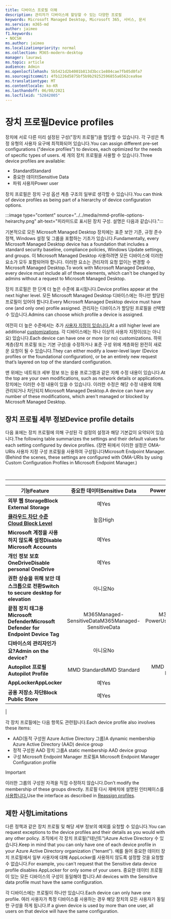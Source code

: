 ```yaml
---
title: 디바이스 프로필 이해
description: 관리자가 디바이스에 할당할 수 있는 다양한 프로필
keywords: Microsoft Managed Desktop, Microsoft 365, 서비스, 문서
ms.service: m365-md
author: jaimeo
f1.keywords:
- NOCSH
ms.author: jaimeo
ms.localizationpriority: normal
ms.collection: M365-modern-desktop
manager: laurawi
ms.topic: article
audience: Admin
ms.openlocfilehash: 5b5421d2b4001b813d3bcc1e804cae7fb05d0fa7
ms.sourcegitcommit: 4fb1226d5875bf5b9b29252596855a6562cea9ae
ms.translationtype: MT
ms.contentlocale: ko-KR
ms.lasthandoff: 06/08/2021
ms.locfileid: "52842005"
---
```

# <a name="device-profiles"></a><span data-ttu-id="ba872-104">장치 프로필</span><span class="sxs-lookup"><span data-stu-id="ba872-104">Device profiles</span></span>

<span data-ttu-id="ba872-105">장치에 서로 다른 미리 설정된 구성("장치 프로필")을 할당할 수 있습니다. 각 구성은 특정 유형의 사용자 요구에 최적화되어 있습니다.</span><span class="sxs-lookup"><span data-stu-id="ba872-105">You can assign different pre-set configurations ("device profiles") to devices, each optimized for the needs of specific types of users.</span></span> <span data-ttu-id="ba872-106">세 개의 장치 프로필을 사용할 수 있습니다.</span><span class="sxs-lookup"><span data-stu-id="ba872-106">Three device profiles are available:</span></span>

- <span data-ttu-id="ba872-107">Standard</span><span class="sxs-lookup"><span data-stu-id="ba872-107">Standard</span></span>
- <span data-ttu-id="ba872-108">중요한 데이터</span><span class="sxs-lookup"><span data-stu-id="ba872-108">Sensitive Data</span></span>
- <span data-ttu-id="ba872-109">파워 사용자</span><span class="sxs-lookup"><span data-stu-id="ba872-109">Power user</span></span>

<span data-ttu-id="ba872-110">장치 프로필은 장치 구성 옵션 계층 구조의 일부로 생각할 수 있습니다.</span><span class="sxs-lookup"><span data-stu-id="ba872-110">You can think of device profiles as being part of a hierarchy of device configuration options.</span></span>

:::image type="content" source="../../media/mmd-profile-options-heirarchy.png" alt-text="피라미드로 표시된 장치 구성. 설명은 다음과 같습니다.":::

<span data-ttu-id="ba872-112">기본적으로 모든 Microsoft Managed Desktop 장치에는 표준 보안 기준, 규정 준수 정책, Windows 설정 및 그룹을 포함하는 기초가 있습니다.</span><span class="sxs-lookup"><span data-stu-id="ba872-112">Fundamentally, every Microsoft Managed Desktop device has a foundation that includes a standard security baseline, compliance policies, Windows Update settings, and groups.</span></span> <span data-ttu-id="ba872-113">이 Microsoft Managed Desktop 사용하려면 모든 디바이스에 이러한 요소가 모두 포함되어야 합니다. 이러한 요소는 관리자의 요청 없이는 변경할 수 Microsoft Managed Desktop.</span><span class="sxs-lookup"><span data-stu-id="ba872-113">To work with Microsoft Managed Desktop, every device must include all of these elements, which can't be changed by admins without a request to Microsoft Managed Desktop.</span></span>

<span data-ttu-id="ba872-114">장치 프로필은 한 단계 더 높은 수준에 표시됩니다.</span><span class="sxs-lookup"><span data-stu-id="ba872-114">Device profiles appear at the next higher level.</span></span> <span data-ttu-id="ba872-115">모든 Microsoft Managed Desktop 디바이스에는 하나만 할당된 프로필이 있어야 합니다.</span><span class="sxs-lookup"><span data-stu-id="ba872-115">Every Microsoft Managed Desktop device must have one (and only one) profile assigned.</span></span> <span data-ttu-id="ba872-116">관리자는 디바이스가 할당된 프로필을 선택할 수 있습니다.</span><span class="sxs-lookup"><span data-stu-id="ba872-116">Admins can choose which profile a device is assigned.</span></span>

<span data-ttu-id="ba872-117">여전히 더 높은 수준에서는 추가 [사용자 지정이 있습니다.](customizing.md)</span><span class="sxs-lookup"><span data-stu-id="ba872-117">At a still higher level are additional [customizations](customizing.md).</span></span> <span data-ttu-id="ba872-118">각 디바이스에는 하나 이상의 사용자 지정이(또는 아니요) 있습니다.</span><span class="sxs-lookup"><span data-stu-id="ba872-118">Each device can have one or more (or no) customizations.</span></span> <span data-ttu-id="ba872-119">하위 계층(장치 프로필 또는 기본 구성)을 수정하거나 표준 구성 위에 계층화된 완전히 새로운 요청이 될 수 있습니다.</span><span class="sxs-lookup"><span data-stu-id="ba872-119">They can either modify a lower-level layer (Device profiles or the foundational configuration),  or be an entirely new request that’s layered on top of the standard configuration.</span></span>

<span data-ttu-id="ba872-120">맨 위에는 네트워크 세부 정보 또는 응용 프로그램과 같은 자체 수정 내용이 있습니다.</span><span class="sxs-lookup"><span data-stu-id="ba872-120">At the top are your own modifications, such as network details or applications.</span></span> <span data-ttu-id="ba872-121">장치에는 이러한 수정 내용이 있을 수 있습니다. 이러한 수정은 해당 수정 내용에 의해 관리되거나 차단되지 Microsoft Managed Desktop.</span><span class="sxs-lookup"><span data-stu-id="ba872-121">A device can have any number of these modifications, which aren't managed or blocked by Microsoft Managed Desktop.</span></span>


## <a name="device-profile-details"></a><span data-ttu-id="ba872-122">장치 프로필 세부 정보</span><span class="sxs-lookup"><span data-stu-id="ba872-122">Device profile details</span></span>

<span data-ttu-id="ba872-123">다음 표에는 장치 프로필에 의해 구성된 각 설정의 설정과 해당 기본값이 요약되어 있습니다.</span><span class="sxs-lookup"><span data-stu-id="ba872-123">The following table summarizes the settings and their default values for each setting configured by device profiles.</span></span> <span data-ttu-id="ba872-124">(장면 뒤에서 이러한 설정은 OMA-URIs 사용자 지정 구성 프로필을 사용하여 구성됩니다Microsoft Endpoint Manager.</span><span class="sxs-lookup"><span data-stu-id="ba872-124">(Behind the scenes, these settings are configured with OMA-URIs by using Custom Configuration Profiles in Microsoft Endpoint Manager.)</span></span>

<br>

****

|<span data-ttu-id="ba872-125">기능</span><span class="sxs-lookup"><span data-stu-id="ba872-125">Feature</span></span>|<span data-ttu-id="ba872-126">중요한 데이터</span><span class="sxs-lookup"><span data-stu-id="ba872-126">Sensitive Data</span></span>|<span data-ttu-id="ba872-127">Power User</span><span class="sxs-lookup"><span data-stu-id="ba872-127">Power User</span></span>|<span data-ttu-id="ba872-128">Standard</span><span class="sxs-lookup"><span data-stu-id="ba872-128">Standard</span></span>|
|---|:---:|:---:|:---:|
|<span data-ttu-id="ba872-129">**외부 웹 Storage**</span><span class="sxs-lookup"><span data-stu-id="ba872-129">**Block External Storage**</span></span>|<span data-ttu-id="ba872-130">예</span><span class="sxs-lookup"><span data-stu-id="ba872-130">Yes</span></span>|<span data-ttu-id="ba872-131">예</span><span class="sxs-lookup"><span data-stu-id="ba872-131">Yes</span></span>|<span data-ttu-id="ba872-132">아니요</span><span class="sxs-lookup"><span data-stu-id="ba872-132">No</span></span>|
|<span data-ttu-id="ba872-133">**[클라우드 차단 수준](/graph/api/resources/intune-deviceconfig-defendercloudblockleveltype)**</span><span class="sxs-lookup"><span data-stu-id="ba872-133">**[Cloud Block Level](/graph/api/resources/intune-deviceconfig-defendercloudblockleveltype)**</span></span>|<span data-ttu-id="ba872-134">높음</span><span class="sxs-lookup"><span data-stu-id="ba872-134">High</span></span>|<span data-ttu-id="ba872-135">높음</span><span class="sxs-lookup"><span data-stu-id="ba872-135">High</span></span>|<span data-ttu-id="ba872-136">높음</span><span class="sxs-lookup"><span data-stu-id="ba872-136">High</span></span>|
|<span data-ttu-id="ba872-137">**Microsoft 계정을 사용하지 않도록 설정**</span><span class="sxs-lookup"><span data-stu-id="ba872-137">**Disable Microsoft Accounts**</span></span>|<span data-ttu-id="ba872-138">예</span><span class="sxs-lookup"><span data-stu-id="ba872-138">Yes</span></span>|<span data-ttu-id="ba872-139">예</span><span class="sxs-lookup"><span data-stu-id="ba872-139">Yes</span></span>|<span data-ttu-id="ba872-140">아니요</span><span class="sxs-lookup"><span data-stu-id="ba872-140">No</span></span>|
|<span data-ttu-id="ba872-141">**개인 정보 보호 OneDrive**</span><span class="sxs-lookup"><span data-stu-id="ba872-141">**Disable personal OneDrive**</span></span>|<span data-ttu-id="ba872-142">예</span><span class="sxs-lookup"><span data-stu-id="ba872-142">Yes</span></span>|<span data-ttu-id="ba872-143">예</span><span class="sxs-lookup"><span data-stu-id="ba872-143">Yes</span></span>|<span data-ttu-id="ba872-144">아니요</span><span class="sxs-lookup"><span data-stu-id="ba872-144">No</span></span>|
|<span data-ttu-id="ba872-145">**권한 상승을 위해 보안 데스크톱으로 전환**</span><span class="sxs-lookup"><span data-stu-id="ba872-145">**Switch to secure desktop for elevation**</span></span>|<span data-ttu-id="ba872-146">아니요</span><span class="sxs-lookup"><span data-stu-id="ba872-146">No</span></span>|<span data-ttu-id="ba872-147">예</span><span class="sxs-lookup"><span data-stu-id="ba872-147">Yes</span></span>|<span data-ttu-id="ba872-148">아니요</span><span class="sxs-lookup"><span data-stu-id="ba872-148">No</span></span>|
|<span data-ttu-id="ba872-149">**끝점 장치 태그용 Microsoft Defender**</span><span class="sxs-lookup"><span data-stu-id="ba872-149">**Microsoft Defender for Endpoint Device Tag**</span></span>|<span data-ttu-id="ba872-150">M365Managed-SensitiveData</span><span class="sxs-lookup"><span data-stu-id="ba872-150">M365Managed-SensitiveData</span></span>|<span data-ttu-id="ba872-151">M365Managed-PowerUser</span><span class="sxs-lookup"><span data-stu-id="ba872-151">M365Managed-PowerUser</span></span>|<span data-ttu-id="ba872-152">M365Managed-Standard</span><span class="sxs-lookup"><span data-stu-id="ba872-152">M365Managed-Standard</span></span>|
|<span data-ttu-id="ba872-153">**디바이스의 관리자인가요?**</span><span class="sxs-lookup"><span data-stu-id="ba872-153">**Admin on the device?**</span></span>|<span data-ttu-id="ba872-154">아니요</span><span class="sxs-lookup"><span data-stu-id="ba872-154">No</span></span>|<span data-ttu-id="ba872-155">예</span><span class="sxs-lookup"><span data-stu-id="ba872-155">Yes</span></span>|<span data-ttu-id="ba872-156">아니요</span><span class="sxs-lookup"><span data-stu-id="ba872-156">No</span></span>|
|<span data-ttu-id="ba872-157">**Autopilot 프로필**</span><span class="sxs-lookup"><span data-stu-id="ba872-157">**Autopilot Profile**</span></span>|<span data-ttu-id="ba872-158">MMD Standard</span><span class="sxs-lookup"><span data-stu-id="ba872-158">MMD Standard</span></span>|<span data-ttu-id="ba872-159">MMD Power User</span><span class="sxs-lookup"><span data-stu-id="ba872-159">MMD Power User</span></span>|<span data-ttu-id="ba872-160">MMD Standard</span><span class="sxs-lookup"><span data-stu-id="ba872-160">MMD Standard</span></span>|
|<span data-ttu-id="ba872-161">**AppLocker**</span><span class="sxs-lookup"><span data-stu-id="ba872-161">**AppLocker**</span></span>|<span data-ttu-id="ba872-162">예</span><span class="sxs-lookup"><span data-stu-id="ba872-162">Yes</span></span>|<span data-ttu-id="ba872-163">아니요</span><span class="sxs-lookup"><span data-stu-id="ba872-163">No</span></span>|<span data-ttu-id="ba872-164">아니요</span><span class="sxs-lookup"><span data-stu-id="ba872-164">No</span></span>|
|<span data-ttu-id="ba872-165">**공용 저장소 차단**</span><span class="sxs-lookup"><span data-stu-id="ba872-165">**Block Public Store**</span></span>|<span data-ttu-id="ba872-166">예</span><span class="sxs-lookup"><span data-stu-id="ba872-166">Yes</span></span>|<span data-ttu-id="ba872-167">예</span><span class="sxs-lookup"><span data-stu-id="ba872-167">Yes</span></span>|<span data-ttu-id="ba872-168">아니요</span><span class="sxs-lookup"><span data-stu-id="ba872-168">No</span></span>|
|

<span data-ttu-id="ba872-169">각 장치 프로필에는 다음 항목도 관련됩니다.</span><span class="sxs-lookup"><span data-stu-id="ba872-169">Each device profile also involves these items:</span></span>

- <span data-ttu-id="ba872-170">AAD(동적 구성원 Azure Active Directory 그룹)</span><span class="sxs-lookup"><span data-stu-id="ba872-170">A dynamic membership Azure Active Directory (AAD) device group</span></span>
- <span data-ttu-id="ba872-171">정적 구성원 AAD 장치 그룹</span><span class="sxs-lookup"><span data-stu-id="ba872-171">A static membership AAD device group</span></span>
- <span data-ttu-id="ba872-172">구성 Microsoft Endpoint Manager 프로필</span><span class="sxs-lookup"><span data-stu-id="ba872-172">A Microsoft Endpoint Manager Configuration profile</span></span>

> [!IMPORTANT]
> <span data-ttu-id="ba872-173">이러한 그룹의 구성원 자격을 직접 수정하지 않습니다.</span><span class="sxs-lookup"><span data-stu-id="ba872-173">Don’t modify the membership of these groups directly.</span></span> <span data-ttu-id="ba872-174">프로필 다시 재배치에 설명된 인터페이스를 [사용합니다.](../working-with-managed-desktop/change-device-profile.md)</span><span class="sxs-lookup"><span data-stu-id="ba872-174">Use the interface as described in [Reassign profiles](../working-with-managed-desktop/change-device-profile.md).</span></span>

## <a name="limitations"></a><span data-ttu-id="ba872-175">제한 사항</span><span class="sxs-lookup"><span data-stu-id="ba872-175">Limitations</span></span>

<span data-ttu-id="ba872-176">다른 정책과 같은 장치 프로필 및 해당 세부 정보의 예외를 요청할 수 있습니다.</span><span class="sxs-lookup"><span data-stu-id="ba872-176">You can request exceptions to the device profiles and their details as you would with any other policy.</span></span> <span data-ttu-id="ba872-177">조직에서 각 장치 프로필("테넌트")Azure Active Directory 수 있습니다.</span><span class="sxs-lookup"><span data-stu-id="ba872-177">Keep in mind that you can only have one of each device profile in your Azure Active Directory organization ("tenant").</span></span> <span data-ttu-id="ba872-178">예를 들어 중요한 데이터 장치 프로필에서 일부 사용자에 대해 AppLocker를 사용하지 않도록 설정할 것을 요청할 수 없습니다.</span><span class="sxs-lookup"><span data-stu-id="ba872-178">For example, you can't request that the Sensitive data device profile disables AppLocker for only some of your users.</span></span> <span data-ttu-id="ba872-179">중요한 데이터 프로필이 있는 모든 디바이스의 구성이 동일해야 합니다.</span><span class="sxs-lookup"><span data-stu-id="ba872-179">All devices with the Sensitive data profile must have the same configuration.</span></span>

<span data-ttu-id="ba872-180">각 디바이스에는 프로필이 하나만 있습니다.</span><span class="sxs-lookup"><span data-stu-id="ba872-180">Each device can only have one profile.</span></span> <span data-ttu-id="ba872-181">여러 사용자가 특정 디바이스를 사용하는 경우 해당 장치의 모든 사용자가 동일한 구성을 하게 됩니다.</span><span class="sxs-lookup"><span data-stu-id="ba872-181">If a given device is used by more than one user, all users on that device will have the same configuration.</span></span>
